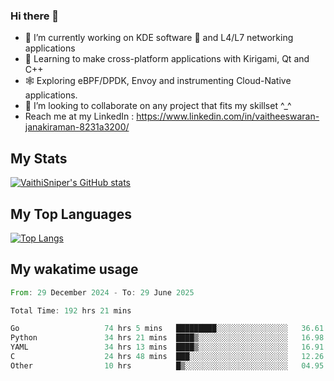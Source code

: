 ### Hi there 👋

- 🔭 I’m currently working on KDE software 💓 and L4/L7 networking applications 
- 📖 Learning to make cross-platform applications with Kirigami, Qt and C++
- 🕸️ Exploring eBPF/DPDK, Envoy and instrumenting Cloud-Native applications. 
- 👯 I’m looking to collaborate on any project that fits my skillset ^_^
- Reach me at my LinkedIn : https://www.linkedin.com/in/vaitheeswaran-janakiraman-8231a3200/

## My Stats
[![VaithiSniper's GitHub stats](https://github-readme-stats.vercel.app/api?username=VaithiSniper&hide=stars&theme=radical)](https://github.com/anuraghazra/github-readme-stats)

## My Top Languages

[![Top Langs](https://github-readme-stats.vercel.app/api/top-langs/?username=VaithiSniper&layout=compact)](https://github.com/anuraghazra/github-readme-stats)

## My wakatime usage

<!--START_SECTION:waka-->

```rust
From: 29 December 2024 - To: 29 June 2025

Total Time: 192 hrs 21 mins

Go                   74 hrs 5 mins   █████████░░░░░░░░░░░░░░░░   36.61 %
Python               34 hrs 21 mins  ████▒░░░░░░░░░░░░░░░░░░░░   16.98 %
YAML                 34 hrs 13 mins  ████▒░░░░░░░░░░░░░░░░░░░░   16.91 %
C                    24 hrs 48 mins  ███░░░░░░░░░░░░░░░░░░░░░░   12.26 %
Other                10 hrs          █▒░░░░░░░░░░░░░░░░░░░░░░░   04.95 %
```

<!--END_SECTION:waka-->
